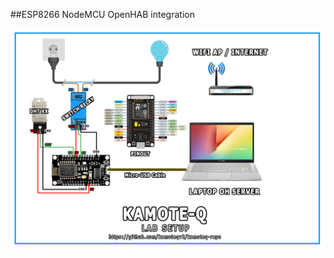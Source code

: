 
##ESP8266 NodeMCU OpenHAB integration

![alt text](https://github.com/kamoteqv2/kamoteq-repo/blob/main/lab-setup.jpg?raw=true)
 
